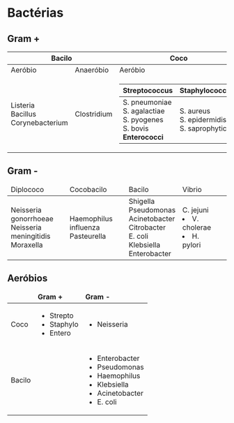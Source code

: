 # Bactérias
## Gram +

<table>
	<thead>
		<th colspan=2>Bacilo</th>
		<th> Coco</th>
		<th colspan=2> Filamentoso</th>
	</thead>
	<tbody>
		<tr>
			<td> Aeróbio </td>
			<td> Anaeróbio </td>
			<td>Aeróbio</td>
			<td>Aeróbio</td>
			<td>Anaeróbio</td>
		</tr>
		<tr>
			<td>
				Listeria<br>
				Bacillus<br>
				Corynebacterium</br>	
			</td>
			<td>Clostridium</td>
			<td> 
				<table>
					<thead>
						<th>Streptococcus</th>
						<th> Staphylococcus</th>
					</thead>
					<tbody>
						<tr>
							<td>
								S. pneumoniae<br>
								S. agalactiae<br>
								S. pyogenes<br>	
								S. bovis<br>	
								<b>Enterococci</b><br>	
							</td>
							<td>
								S. aureus<br>
								S. epidermidis<br>
								S. saprophyticus<br>
							</td>
						</tr>
					</tbody>
				</table>
			</td>
			<td>
				Nocardia
			</td>
			<td>Actinomyces</td>	
		</tr>
	</tbody>
</table>

## Gram -

<table>
	<thead>
		<td>Diplococo</td>
		<td>Cocobacilo</td>
		<td>Bacilo</td>
		<td>Vibrio</td>
	</thead>
	<tbody>
		<tr>
			<td>
				Neisseria gonorrhoeae<br>
				Neisseria meningitidis<br>
				Moraxella<br>
			</td>
			<td>
				Haemophilus influenza<br>
				Pasteurella<br>
			</td>
			<td>
				Shigella<br>
				Pseudomonas<br>
				Acinetobacter<br>
				Citrobacter<br>
				E. coli<br>
				Klebsiella<br>
				Enterobacter<br>
			</td>
			<td>
				C. jejuni</li>
				<li>V. cholerae</li>
				<li>H. pylori</li>
			</ul></td>
			<td></td>
		</tr>
	</tbody>
</table>

## Aeróbios
<table>
	<thead>
		<tr>
			<td></td>
			<td><b>Gram +</b></td>
			<td><b>Gram -</b></td>
		</tr>
	</thead>
	<tbody>
		<tr>
			<td>Coco</td>
			<td><ul>
				<li>Strepto</li>
				<li>Staphylo</li>
				<li>Entero</li>
			</ul></td>
			<td><ul>
				<li>Neisseria</li>
			</ul></td>
		</tr>
		<tr>
			<td>Bacilo</td>
			<td></td>
			<td><ul>
				<li>Enterobacter</li>
				<li>Pseudomonas</li>
				<li>Haemophilus</li>
				<li>Klebsiella</li>
				<li>Acinetobacter</li>
				<li>E. coli</li>
			</ul></td>
		</tr>
	</tbody>
</table>
<!--stackedit_data:
eyJoaXN0b3J5IjpbMTgyMTcwNDEyLC0xMzQ0Nzc0ODE4LDE5ND
QzNjgwNzJdfQ==
-->